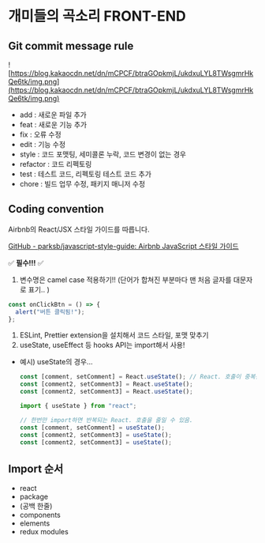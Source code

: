 # 개미들의 곡소리 FRONT-END

## Git commit message rule

![https://blog.kakaocdn.net/dn/mCPCF/btraGOpkmjL/ukdxuLYL8TWsgmrHkQe6tk/img.png](https://blog.kakaocdn.net/dn/mCPCF/btraGOpkmjL/ukdxuLYL8TWsgmrHkQe6tk/img.png)

- add : 새로운 파일 추가
- feat : 새로운 기능 추가
- fix : 오류 수정
- edit : 기능 수정
- style : 코드 포맷팅, 세미콜론 누락, 코드 변경이 없는 경우
- refactor : 코드 리펙토링
- test : 테스트 코드, 리펙토링 테스트 코드 추가
- chore : 빌드 업무 수정, 패키지 매니저 수정

## Coding convention

Airbnb의 React/JSX 스타일 가이드를 따릅니다.

[GitHub - parksb/javascript-style-guide: Airbnb JavaScript 스타일 가이드](https://github.com/ParkSB/javascript-style-guide)

✅ **필수!!!** ✅

1. 변수명은 camel case 적용하기!! (단어가 합쳐진 부분마다 맨 처음 글자를 대문자로 표기.. )

```jsx
const onClickBtn = () => {
  alert("버튼 클릭됨!");
};
```

1. ESLint, Prettier extension을 설치해서 코드 스타일, 포맷 맞추기
2. useState, useEffect 등 hooks API는 import해서 사용!

- 예시) useState의 경우...
  ```jsx
  const [comment, setComment] = React.useState(); // React. 호출이 중복됨!!
  const [comment2, setComment3] = React.useState();
  const [comment2, setComment3] = React.useState();
  ```
  ```jsx
  import { useState } from "react";

  // 한번만 import하면 반복되는 React. 호출을 줄일 수 있음.
  const [comment, setComment] = useState();
  const [comment2, setComment3] = useState();
  const [comment2, setComment3] = useState();
  ```

## Import 순서
- react
- package
- (공백 한줄)
- components
- elements
- redux modules